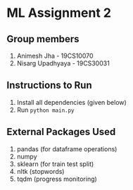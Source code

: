 # ML Assignment 2
## Group members
1. Animesh Jha - 19CS10070
2. Nisarg Upadhyaya - 19CS30031

## Instructions to Run
1. Install all dependencies (given below)
2. Run `python main.py`

## External Packages Used
1. pandas (for dataframe operations)
2. numpy
3. sklearn (for train test split)
4. nltk (stopwords)
5. tqdm (progress monitoring)
